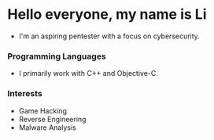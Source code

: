 # Hello everyone, my name is Li
- I'm an aspiring pentester with a focus on cybersecurity.

### Programming Languages

- I primarily work with C++ and Objective-C.

### Interests

- Game Hacking
- Reverse Engineering
- Malware Analysis
